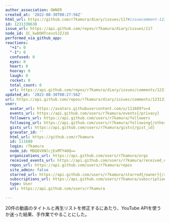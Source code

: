 ```yaml
---
author_association: OWNER
created_at: '2022-08-30T08:27:56Z'
html_url: https://github.com/r7kamura/diary/issues/117#issuecomment-1231330638
id: 1231330638
issue_url: https://api.github.com/repos/r7kamura/diary/issues/117
node_id: IC_kwDOHTcevs5JZJ1O
performed_via_github_app: 
reactions:
  "+1": 0
  "-1": 0
  confused: 0
  eyes: 0
  heart: 0
  hooray: 0
  laugh: 0
  rocket: 0
  total_count: 0
  url: https://api.github.com/repos/r7kamura/diary/issues/comments/1231330638/reactions
updated_at: '2022-08-30T08:27:56Z'
url: https://api.github.com/repos/r7kamura/diary/issues/comments/1231330638
user:
  avatar_url: https://avatars.githubusercontent.com/u/111689?v=4
  events_url: https://api.github.com/users/r7kamura/events{/privacy}
  followers_url: https://api.github.com/users/r7kamura/followers
  following_url: https://api.github.com/users/r7kamura/following{/other_user}
  gists_url: https://api.github.com/users/r7kamura/gists{/gist_id}
  gravatar_id: ''
  html_url: https://github.com/r7kamura
  id: 111689
  login: r7kamura
  node_id: MDQ6VXNlcjExMTY4OQ==
  organizations_url: https://api.github.com/users/r7kamura/orgs
  received_events_url: https://api.github.com/users/r7kamura/received_events
  repos_url: https://api.github.com/users/r7kamura/repos
  site_admin: false
  starred_url: https://api.github.com/users/r7kamura/starred{/owner}{/repo}
  subscriptions_url: https://api.github.com/users/r7kamura/subscriptions
  type: User
  url: https://api.github.com/users/r7kamura

---
```

20件の動画のタイトルと再生リストを修正するにあたり、YouTube APIを使うか迷った結果、手作業でやることにした。